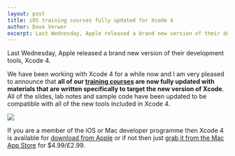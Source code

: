 ```yaml
--- 
layout: post
title: iOS training courses fully updated for Xcode 4
author: Dave Verwer
excerpt: Last Wednesday, Apple released a brand new version of their development tools, Xcode 4. We have been working with Xcode 4 for a while now and I am very pleased to announce that all of our training courses are now fully updated with materials that are written specifically to target the new version of Xcode. All of the slides, lab notes and sample code have been updated to be compatible with all of the new tools included in Xcode 4.
---
```

Last Wednesday, Apple released a brand new version of their development tools, Xcode 4.

We have been working with Xcode 4 for a while now and I am very pleased to announce that **all of our <a href="/iphone-training/">training courses</a> are now fully updated with materials that are written specifically to target the new version of Xcode**. All of the slides, lab notes and sample code have been updated to be compatible with all of the new tools included in Xcode 4.

<img src="http://shinydev.s3.amazonaws.com/blog-files/xcode-4-screenshot.png" />

If you are a member of the iOS or Mac developer programme then Xcode 4 is available for <a href="http://developer.apple.com/xcode/">download from Apple</a> or if not then just <a href="http://itunes.apple.com/us/app/xcode/id422352214?mt=12">grab it from the Mac App Store</a> for $4.99/£2.99.